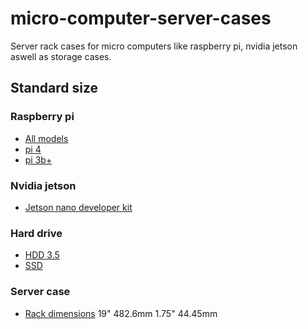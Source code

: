 # micro-computer-server-cases
Server rack cases for micro computers like raspberry pi, nvidia jetson aswell as storage cases.


## Standard size
### Raspberry pi
- [All models](https://www.raspberrypi.org/documentation/hardware/raspberrypi/mechanical/README.md)
- [pi 4](https://www.raspberrypi.org/documentation/hardware/raspberrypi/mechanical/rpi_MECH_4b_4p0.pdf)
- [pi 3b+](https://www.raspberrypi.org/documentation/hardware/raspberrypi/mechanical/rpi_MECH_3bplus.pdf)

### Nvidia jetson
- [Jetson nano developer kit](https://www.aetina.com/upload/User/images/AN110-NAO.jpg)

### Hard drive
- [HDD 3.5](https://www.overclock.net/photopost/data/823390/1/1a/1aec7c11_3_5_emount.jpeg)
- [SSD](https://www.intel.com/content/www/us/en/support/articles/000006346/memory-and-storage.html)

### Server case
- [Rack dimensions](https://upload.wikimedia.org/wikipedia/commons/thumb/0/08/19_inch_rack_dimensions.svg/767px-19_inch_rack_dimensions.svg.png)
19" 482.6mm
1.75" 44.45mm
